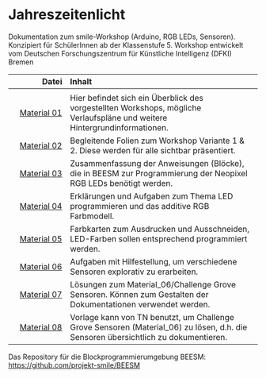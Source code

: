 # Jahreszeitenlicht
Dokumentation zum smile-Workshop (Arduino, RGB LEDs, Sensoren). Konzipiert für SchülerInnen ab der Klassenstufe 5.
Workshop entwickelt vom Deutschen Forschungszentrum für Künstliche Intelligenz (DFKI) Bremen


| Datei | Inhalt |
| ------------: | :-------------- |
|<img width=250/> | <img width=500/> |
| [Material 01](Material_01_Workshopbeschreibung_v1.pdf) |Hier befindet sich ein Überblick des vorgestellten Workshops, mögliche Verlaufspläne und weitere Hintergrundinformationen. |
| [Material 02](Material_02_PowerpointJahreszeitenLicht.pdf) |Begleitende Folien zum Workshop Variante 1 & 2. Diese werden für alle sichtbar präsentiert. |
| [Material 03](Material_03_Handout_NeopixelBlöcke.pdf) |Zusammenfassung der Anweisungen (Blöcke), die in BEESM zur Programmierung der Neopixel RGB LEDs benötigt werden. |
| [Material 04](Material_04_Übungen_LED.pdf) |Erklärungen und Aufgaben zum Thema LED programmieren und das additive RGB Farbmodell.|
| [Material 05](Material_05_Challenge_RGBFarbe.pdf) | Farbkarten zum Ausdrucken und Ausschneiden, LED-Farben sollen entsprechend programmiert werden. |
| [Material 06](Material_06_Challenge_GroveSensoren.pdf) |Aufgaben mit Hilfestellung, um verschiedene Sensoren explorativ zu erarbeiten. |
| [Material 07](Material_07_Challange_GroveSensoren_Lsg.JPG) |Lösungen zum Material_06/Challenge Grove Sensoren. Können zum Gestalten der Dokumentationen verwendet werden.|
| [Material 08](Material_08_Vorlage_SensorDokumentation.pdf) |Vorlage kann von TN benutzt, um Challenge Grove Sensoren (Material_06) zu lösen, d.h. die Sensoren übersichtlich zu dokumentieren. |

Das Repository für die Blockprogrammierumgebung BEESM: https://github.com/projekt-smile/BEESM  

